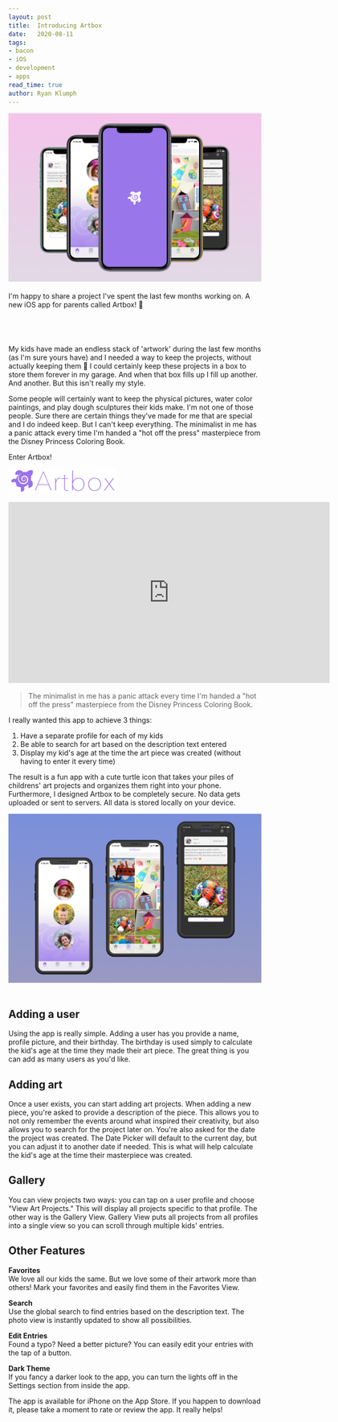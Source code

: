 ```yaml
---
layout: post
title:  Introducing Artbox
date:   2020-08-11
tags:
- bacon
- iOS
- development
- apps
read_time: true
author: Ryan Klumph
---
```

![](/assets/apps/artbox/artbox-coverflow.png)<br><br>
I'm happy to share a project I've spent the last few months working on. A new iOS app for parents called Artbox! 📱  

<a href="https://apps.apple.com/us/app/artbox-store-all-the-artwork/id1516027610?mt=8" style="display:inline-block;overflow:hidden;background:url(https://linkmaker.itunes.apple.com/en-us/badge-lrg.svg?releaseDate=2020-07-01&kind=iossoftware&bubble=ios_apps) no-repeat;width:135px;height:40px;"></a>

My kids have made an endless stack of 'artwork' during the last few months (as I'm sure yours have) and I needed a way to keep the projects, without actually keeping them 🤫
I could certainly keep these projects in a box to store them forever in my garage. And when that box fills up I fill up another. And another. But this isn't really my style.

Some people will certainly want to keep the physical pictures, water color paintings, and play dough sculptures their kids make. I'm not one of those people. Sure there are certain things they've made for me that are special and I do indeed keep. But I can't keep everything. The minimalist in me has a panic attack every time I'm handed a "hot off the press" masterpiece from the Disney Princess Coloring Book.

Enter Artbox!

![](/assets/apps/artbox/headline.png)
<iframe src="https://player.vimeo.com/video/446949606" width="640" height="360" frameborder="0" allow="autoplay; fullscreen" allowfullscreen></iframe><br>

> The minimalist in me has a panic attack every time I'm handed a "hot off the press" masterpiece from the Disney Princess Coloring Book.

I really wanted this app to achieve 3 things:
1. Have a separate profile for each of my kids
2. Be able to search for art based on the description text entered
3. Display my kid's age at the time the art piece was created (without having to enter it every time)

The result is a fun app with a cute turtle icon that takes your piles of childrens' art projects and organizes them right into your phone.
Furthermore, I designed Artbox to be completely secure. No data gets uploaded or sent to servers. All data is stored locally on your device.

![](/assets/apps/artbox/artbox-3.png)<br><br>

## Adding a user

Using the app is really simple. Adding a user has you provide a name, profile picture, and their birthday. The birthday is used simply to calculate the kid's age at the time they made their art piece. The great thing is you can add as many users as you'd like.

## Adding art

Once a user exists, you can start adding art projects. When adding a new piece, you're asked to provide a description of the piece. This allows you to not only remember the events around what inspired their creativity, but also allows you to search for the project later on.
You're also asked for the date the project was created. The Date Picker will default to the current day, but you can adjust it to another date if needed. This is what will help calculate the kid's age at the time their masterpiece was created.

## Gallery

You can view projects two ways: you can tap on a user profile and choose "View Art Projects." This will display all projects specific to that profile. The other way is the Gallery View. Gallery View puts all projects from all profiles into a single view so you can scroll through multiple kids' entries.

## Other Features
**Favorites**<br>
We love all our kids the same. But we love some of their artwork more than others! Mark your favorites and easily find them in the Favorites View.

**Search**<br>
Use the global search to find entries based on the description text. The photo view is instantly updated to show all possibilities.

**Edit Entries**<br>
Found a typo? Need a better picture? You can easily edit your entries with the tap of a button.

**Dark Theme**<br>
If you fancy a darker look to the app, you can turn the lights off in the Settings section from inside the app.

The app is available for iPhone on the App Store. If you happen to download it, please take a moment to rate or review the app. It really helps!

<a href="https://apps.apple.com/us/app/artbox-store-all-the-artwork/id1516027610?mt=8" style="display:inline-block;overflow:hidden;background:url(https://linkmaker.itunes.apple.com/en-us/badge-lrg.svg?releaseDate=2020-07-01&kind=iossoftware&bubble=ios_apps) no-repeat;width:135px;height:40px;"></a>
